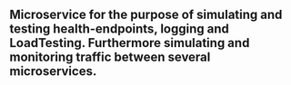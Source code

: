 ## Microservice for the purpose of simulating and testing health-endpoints, logging and LoadTesting. Furthermore simulating and monitoring traffic between several microservices.






